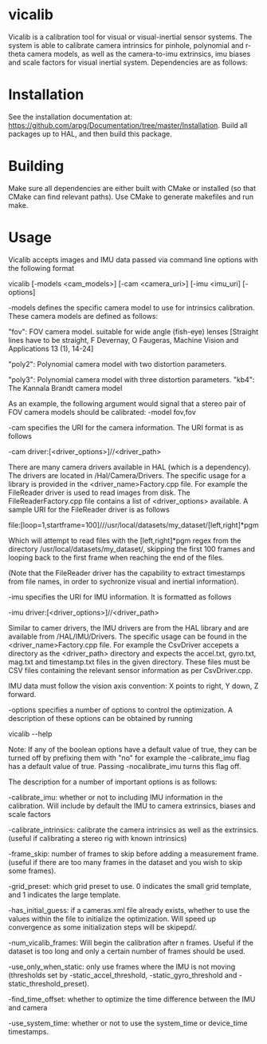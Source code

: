 vicalib
=======

Vicalib is a calibration tool for visual or visual-inertial sensor systems. The system is able to calibrate camera intrinsics for pinhole, polynomial and r-theta camera models, as well as the camera-to-imu extrinsics, imu biases and scale factors for visual inertial system. Dependencies are as follows:

Installation
============
See the installation documentation at: https://github.com/arpg/Documentation/tree/master/Installation. Build all packages up to HAL, and then build this package.

Building
========
Make sure all dependencies are either built with CMake or installed (so that CMake can find relevant paths). Use CMake to generate makefiles and run make.

Usage
=====
Vicalib accepts images and IMU data passed via command line options with the following format 

vicalib [-models <cam_models>] [-cam <camera_uri>] [-imu <imu_uri] [-options]

-models defines the specific camera model to use for intrinsics calibration. These camera models are defined as follows:

  "fov": FOV camera model. suitable for wide angle (fish-eye) lenses [Straight lines have to be straight, F Devernay, O Faugeras, Machine Vision and Applications 13 (1), 14-24]
  
  "poly2": Polynomial camera model with two distortion parameters.
  
  "poly3": Polynomial camera model with three distortion parameters.
  "kb4": The Kannala Brandt camera model
  
  As an example, the following argument would signal that a stereo pair of FOV camera models should be calibrated:
  -model fov,fov
  
-cam specifies the URI for the camera information. The URI format is as follows

  -cam driver:[<driver_options>]//<driver_path>
  
  There are many camera drivers available in HAL (which is a dependency). The drivers are located in /Hal/Camera/Drivers. The specific usage for a library is provided in the <driver_name>Factory.cpp file. For example the FileReader driver is used to read images from disk. The FileReaderFactory.cpp file contains a list of <driver_options> available. A sample URI for the FileReader driver is as follows 
  
  file:[loop=1,startframe=100]///usr/local/datasets/my_dataset/[left,right]*pgm
  
  Which will attempt to read files with the [left,right]*pgm regex from the directory /usr/local/datasets/my_dataset/, skipping the first 100 frames and looping back to the first frame when reaching the end of the files.
  
  (Note that the FileReader driver has the capability to extract timestamps from file names, in order to sychronize visual and inertial information).
  
-imu specifies the URI for IMU information. It is formatted as follows

  -imu driver:[<driver_options>]//<driver_path>
  
  Similar to camer drivers, the IMU drivers are from the HAL library and are available from /HAL/IMU/Drivers. The specific usage can be found in the <driver_name>Factory.cpp file. For example the CsvDriver accepets a directory as the <driver_path> directory and expects the accel.txt, gyro.txt, mag.txt and timestamp.txt files in the given directory. These files must be CSV files containing the relevant sensor information as per CsvDriver.cpp.
  
  IMU data must follow the vision axis convention: X points to right, Y down, Z forward.
  
-options specifies a number of options to control the optimization. A description of these options can be obtained by running

  vicalib --help
  
  Note: If any of the boolean options have a default value of true, they can be turned off by prefixing them with "no" for example the -calibrate_imu flag has a default value of true. Passing -nocalibrate_imu turns this flag off.
  
  The description for a number of important options is as follows:
  
  -calibrate_imu: whether or not to including IMU information in the calibration. Will include by default the IMU to camera extrinsics, biases and scale factors
  
  -calibrate_intrinsics: calibrate the camera intrinsics as well as the extrinsics. (useful if calibrating a stereo rig with known intrinsics)
  
  -frame_skip: number of frames to skip before adding a measurement frame. (useful if there are too many frames in the dataset and you wish to skip some frames).
  
  -grid_preset: which grid preset to use. 0 indicates the small grid template, and 1 indicates the large template.
  
  -has_initial_guess: if a cameras.xml file already exists, whether to use the values within the file to initialize the optimization. Will speed up convergence as some initialization steps will be skipepd/.
  
  -num_vicalib_frames: Will begin the calibration after n frames. Useful if the dataset is too long and only a certain number of frames should be used.
  
  -use_only_when_static: only use frames where the IMU is not moving (thresholds set by -static_accel_threshold, -static_gyro_threshold and -static_threshold_preset).
  
  -find_time_offset: whether to optimize the time difference between the IMU and camera
  
  -use_system_time: whether or not to use the system_time or device_time timestamps. 
  

